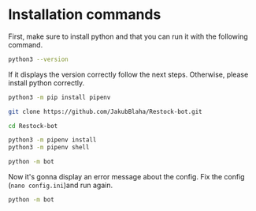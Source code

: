# Installation commands
First, make sure to install python and that you can run it with the following command.

```bash
python3 --version
```
If it displays the version correctly follow the next steps. Otherwise, please install python correctly.

```bash
python3 -m pip install pipenv

git clone https://github.com/JakubBlaha/Restock-bot.git

cd Restock-bot

python3 -m pipenv install
python3 -m pipenv shell

python -m bot
```

Now it's gonna display an error message about the config. Fix the config (`nano config.ini`)and run again.

```bash
python -m bot
```